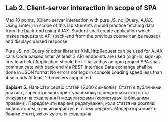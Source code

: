 ## Lab 2. Client-server interaction in scope of SPA

Max 10 points. (Client-server interaction with pure JS, no jQuery. AJAX. Using Linter.)
In scope of this lab students should practice fetching data from the back-end using AJAX.
Student shall create application which makes requests to API (back-end from the previous course
can be reused) and displays parsed response


Pure JS, no jQuery or other libraries
XMLHttpRequest can be used for AJAX calls
Code passed linter
At least 3 API endpoints are used (sign-in, sign-up, create article)
Application should be initialized as an npm project
SPA shall communicate with back end via REST interface
Data exchange shall be done in JSON format
No errors nor logs in console
Loading speed less than 4 seconds
At least 2 browsers supported


**Варіант 5.** Написати сервіс статей (2000 символів). Статті є публічними для всіх, зареєстровані користувачі можуть редагувати статтю та очікувати на схвалення її модераторами (користувачі із більшими правами). Передбачити варіант редагування, коли стаття на розгляді модератором, а інший користувач її теж редагує. Модератори мають бачити статті, які очікують їх схвалення.
